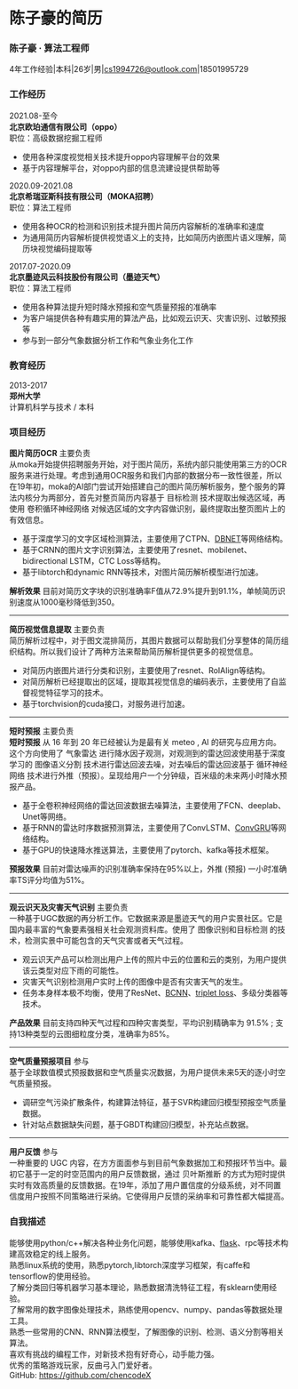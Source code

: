 # 陈子豪的简历  

### 陈子豪 · 算法工程师    

4年工作经验&#124;本科&#124;26岁&#124;男&#124;[cs1994726@outlook.com](mailto:cs1994726@outlook.com)&#124;18501995729   

### 工作经历

2021.08-至今  
**北京欧珀通信有限公司（oppo）**  
职位：高级数据挖掘工程师  
* 使用各种深度视觉相关技术提升oppo内容理解平台的效果  
* 基于内容理解平台，对oppo内部的信息流建设提供帮助等

2020.09-2021.08  
**北京希瑞亚斯科技有限公司（MOKA招聘）**  
职位：算法工程师  
* 使用各种OCR的检测和识别技术提升图片简历内容解析的准确率和速度
* 为通用简历内容解析提供视觉语义上的支持，比如简历内嵌图片语义理解，简历块视觉编码提取等

2017.07-2020.09  
**北京墨迹风云科技股份有限公司（墨迹天气）**  
职位：算法工程师  
- 使用各种算法提升短时降水预报和空气质量预报的准确率
- 为客户端提供各种有趣实用的算法产品，比如观云识天、灾害识别、过敏预报等
- 参与到一部分气象数据分析工作和气象业务化工作

### 教育经历

2013-2017  
**郑州大学**  
计算机科学与技术 / 本科  

### 项目经历  

**图片简历OCR** 主要负责  
从moka开始提供招聘服务开始，对于图片简历，系统内部只能使用第三方的OCR服务来进行处理。考虑到通用OCR服务和我们内部的数据分布一致性很差，所以在19年初，moka的AI部门尝试开始搭建自己的图片简历解析服务，整个服务的算法内核分为两部分，首先对整页简历内容基于 目标检测 技术提取出候选区域，再使用 卷积循环神经网络 对候选区域的文字内容做识别，最终提取出整页图片上的有效信息。

- 基于深度学习的文字区域检测算法，主要使用了CTPN、[DBNET](https://github.com/chencodeX/DB)等网络结构。
- 基于CRNN的图片文字识别算法，主要使用了resnet、mobilenet、bidirectional LSTM，CTC Loss等结构。
- 基于libtorch和dynamic RNN等技术，对图片简历解析模型进行加速。

**解析效果** 目前对简历文字块的识别准确率F值从72.9%提升到91.1%，单帧简历识别速度从1000毫秒降低到350。

------

**简历视觉信息提取** 主要负责   
简历解析过程中，对于图文混排简历，其图片数据可以帮助我们分享整体的简历组织结构。所以我们设计了两种方法来帮助简历解析提供更多的视觉信息。

- 对简历内嵌图片进行分类和识别，主要使用了resnet、RoIAlign等结构。
- 对简历解析已经提取出的区域，提取其视觉信息的编码表示，主要使用了自监督视觉特征学习的技术。
- 基于torchvision的cuda接口，对服务进行加速。

------

**短时预报** 主要负责  
**短时预报** 从 16 年到 20 年已经被认为是最有关 meteo , AI 的研究与应用方向。这个方向使用了 气象雷达 进行降水因子观测，对观测到的雷达回波使用基于深度学习的 图像语义分割 技术进行雷达回波去噪，对去噪后的雷达回波基于 循环神经网络 技术进行外推（预报）。呈现给用户一个分钟级，百米级的未来两小时降水预报产品。

- 基于全卷积神经网络的雷达回波数据去噪算法，主要使用了FCN、deeplab、Unet等网络。
- 基于RNN的雷达时序数据预测算法，主要使用了ConvLSTM、[ConvGRU](https://github.com/chencodeX/RNN_Pytorch)等网络结构。
- 基于GPU的快速降水推送算法，主要使用了pytorch、kafka等技术框架。

**预报效果** 目前对雷达噪声的识别准确率保持在95%以上，外推 (预报) 一小时准确率TS评分均值为51%。

------

**观云识天及灾害天气识别** 主要负责   
一种基于UGC数据的再分析工作。它数据来源是墨迹天气的用户实景社区。它是国内最丰富的气象要素强相关社会观测资料库。使用了 图像识别和目标检测 的技术，检测实景中可能包含的天气灾害或者天气过程。

- 观云识天产品可以检测出用户上传的照片中云的位置和云的类别，为用户提供该云类型对应下雨的可能性。
- 灾害天气识别检测用户实时上传的图像中是否有灾害天气的发生。
- 任务本身样本极不均衡，使用了ResNet、[BCNN](https://github.com/chencodeX/Bilinear_CNN_dog_classifi)、[triplet loss](https://github.com/chencodeX/triplet-loss-pytorch)、多级分类器等技术。

**产品效果** 目前支持四种天气过程和四种灾害类型，平均识别精确率为 91.5% ; 支持13种类型的云图细粒度分类，准确率为85%。

------

**空气质量预报项目** 参与  
基于全球数值模式预报数据和空气质量实况数据，为用户提供未来5天的逐小时空气质量预报。

- 调研空气污染扩散条件，构建算法特征，基于SVR构建回归模型预报空气质量数据。
- 针对站点数据缺失问题，基于GBDT构建回归模型，补充站点数据。

------

**用户反馈** 参与  
一种重要的 UGC 内容，在方方面面参与到目前气象数据加工和预报环节当中。最初它基于一定的时空范围内的用户反馈数据，通过 贝叶斯推断 的方式为短时提供实时有效高质量的反馈数据。在19年，添加了用户置信度的分级系统，对不同置信度用户按照不同策略进行采纳。它使得用户反馈的采纳率和可靠性都大幅提高。

### 自我描述

能够使用python/c++解决各种业务化问题，能够使用kafka、[flask](https://github.com/chencodeX/XianYun)、rpc等技术构建高效稳定的线上服务。  
熟悉linux系统的使用，熟悉pytorch,libtorch深度学习框架，有caffe和tensorflow的使用经验。  
了解分类回归等机器学习基本理论，熟悉数据清洗特征工程，有sklearn使用经验。  
了解常用的数字图像处理技术，熟练使用opencv、numpy、pandas等数据处理工具。  
熟悉一些常用的CNN、RNN算法模型，了解图像的识别、检测、语义分割等相关算法。  
喜欢有挑战的编程工作，对新技术抱有好奇心，动手能力强。  
优秀的策略游戏玩家，反曲弓入门爱好者。  
GitHub: <https://github.com/chencodeX> 